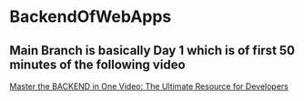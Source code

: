 # BackendOfWebApps

## Main Branch is basically Day 1 which is of first 50 minutes of the following video

[Master the BACKEND in One Video: The Ultimate Resource for Developers](https://www.youtube.com/watch?v=cGAdC4A5fF4&t=58s)
